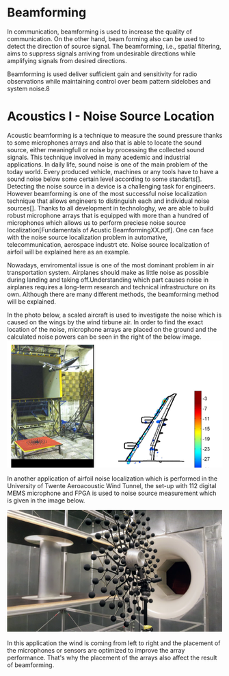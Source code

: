# Beamforming
In communication, beamforming is used to increase the quality of communication. On the other hand, beam forming also can be used to detect the direction of source signal.
The beamforming, i.e., spatial filtering, aims to suppress signals arriving from undesirable directions while amplifying signals from desired directions.

Beamforming is used deliver sufficient gain and sensitivity for radio observations while maintaining
control over beam pattern sidelobes and system noise.8
# Acoustics I - Noise Source Location
Acoustic beamforming is a technique to measure the sound pressure thanks to some microphones arrays and also that is able to locate the sound source, either meaningfull or noise by processing the collected sound signals. This technique involved in many acedemic and industrial applications. In daily life, sound noise is one of the main problem of the today world. Every produced vehicle, machines or any tools have to have a sound noise below some certain level according to some standarts[]. Detecting the noise source in a device is a challenging task for engineers. However beamforming is one of the most successful noise localization technique that allows engineers to distinguish each and individual noise sources[].
Thanks to all development in technologhy, we are able to build robust microphone arrays that is equipped with more than a hundred of microphones which allows us to perform preciese noise source localization[Fundamentals of Acustic BeamformingXX.pdf]. One can face with the noise source localization problem in automative, telecommunication, aerospace industrt etc. Noise source localization of airfoil will be explained here as an example. 

Nowadays, enviromental issue is one of the most dominant problem in air transportation system. Airplanes should make as little noise as possible during landing and taking off.Understanding which part causes noise in airplanes requires a long-term research and technical infrastructure on its own. Although there are many different methods, the beamforming method will be explained.

In the photo below, a scaled aircraft is used to investigate the noise which is caused on the wings by the wind tirbune air. In order to find the exact location of the noise, microphone arrays are placed on the ground and the calculated noise powers can be seen in the right of the below image.  
![airfoil](airfoil.PNG)

In another application of airfoil noise localization which is performed in the University of Twente Aeroacoustic Wind Tunnel, the set-up with 112 digital MEMS microphone and FPGA is used to noise source measurement which is given in the image below. 

![airfoil](mic.PNG)

In this application the wind is coming from left to right and the placement of the microphones or sensors are optimized to improve the array performance. That's why the placement of the arrays also affect the result of beamforming. 


